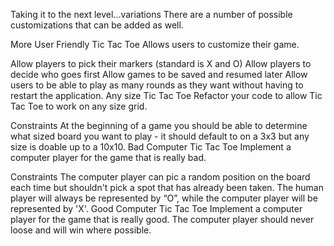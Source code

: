 

Taking it to the next level...variations
There are a number of possible customizations that can be added as well.

More User Friendly Tic Tac Toe
Allows users to customize their game.

Allow players to pick their markers (standard is X and O)
Allow players to decide who goes first
Allow games to be saved and resumed later
Allow users to be able to play as many rounds as they want without having to restart the application.
Any size Tic Tac Toe
Refactor your code to allow Tic Tac Toe to work on any size grid.

Constraints
At the beginning of a game you should be able to determine what sized board you want to play - it should default to on a 3x3 but any size is doable up to a 10x10.
Bad Computer Tic Tac Toe
Implement a computer player for the game that is really bad.

Constraints
The computer player can pic a random position on the board each time but shouldn't pick a spot that has already been taken.
The human player will always be represented by “O”, while the computer player will be represented by 'X'.
Good Computer Tic Tac Toe
Implement a computer player for the game that is really good. The computer player should never loose and will win where possible.
